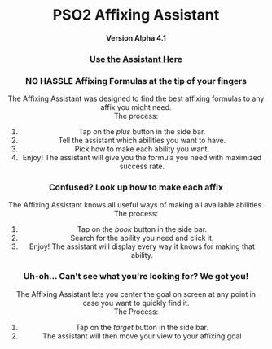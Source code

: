 <div align="center">

  # PSO2 Affixing Assistant
  #### Version Alpha 4.1

  ### [Use the Assistant Here](https://malulleybovo.github.io/PSO2AffixingAssistant/)

  ### NO HASSLE Affixing Formulas at the tip of your fingers
  The Affixing Assistant was designed to find the best affixing formulas to any affix you might need.
  <br>The process:
  1) Tap on the *plus* button in the side bar.
  2) Tell the assistant which abilities you want to have.
  3) Pick how to make each ability you want.
  4) Enjoy! The assistant will give you the formula you need with maximized success rate.
  
  ### Confused? Look up how to make each affix
  The Affixing Assistant knows all useful ways of making all available abilities.
  <br>The process:
  1) Tap on the *book* button in the side bar.
  2) Search for the ability you need and click it.
  3) Enjoy! The assistant will display every way it knows for making that ability.
  
  ### Uh-oh... Can't see what you're looking for? We got you!
  The Affixing Assistant lets you center the goal on screen at any point in case you want to quickly find it.
  <br>The Process:
  1) Tap on the *target* button in the side bar.
  2) The assistant will then move your view to your affixing goal

</div>
